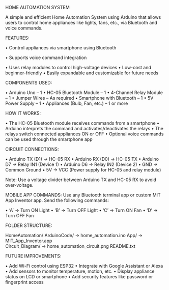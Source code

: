 HOME AUTOMATION SYSTEM

A simple and efficient Home Automation System using Arduino that allows users to control home appliances like lights, fans, etc., via Bluetooth and voice commands.

FEATURES:

• Control appliances via smartphone using Bluetooth

• Supports voice command integration

• Uses relay modules to control high-voltage devices
• Low-cost and beginner-friendly
• Easily expandable and customizable for future needs

COMPONENTS USED:

• Arduino Uno – 1
• HC-05 Bluetooth Module – 1
• 4-Channel Relay Module – 1
• Jumper Wires – As required
• Smartphone with Bluetooth – 1
• 5V Power Supply – 1
• Appliances (Bulb, Fan, etc.) – 1 or more

HOW IT WORKS:

• The HC-05 Bluetooth module receives commands from a smartphone
• Arduino interprets the command and activates/deactivates the relays
• The relays switch connected appliances ON or OFF
• Optional voice commands can be used through the smartphone app

CIRCUIT CONNECTIONS:

• Arduino TX (D1) → HC-05 RX
• Arduino RX (D0) → HC-05 TX
• Arduino D7 → Relay IN1 (Device 1)
• Arduino D6 → Relay IN2 (Device 2)
• GND → Common Ground
• 5V → VCC (Power supply for HC-05 and relay module)

Note: Use a voltage divider between Arduino TX and HC-05 RX to avoid over-voltage.

MOBILE APP COMMANDS:
Use any Bluetooth terminal app or custom MIT App Inventor app. Send the following commands:

• ‘A’ → Turn ON Light
• ‘B’ → Turn OFF Light
• ‘C’ → Turn ON Fan
• ‘D’ → Turn OFF Fan

FOLDER STRUCTURE:
 
 HomeAutomation/
 ArduinoCode/ → home_automation.ino
 App/ → MIT_App_Inventor.app  
 Circuit_Diagram/ → home_automation_circuit.png
 README.txt

FUTURE IMPROVEMENTS:

• Add Wi-Fi control using ESP32
• Integrate with Google Assistant or Alexa
• Add sensors to monitor temperature, motion, etc.
• Display appliance status on LCD or smartphone
• Add security features like password or fingerprint access

